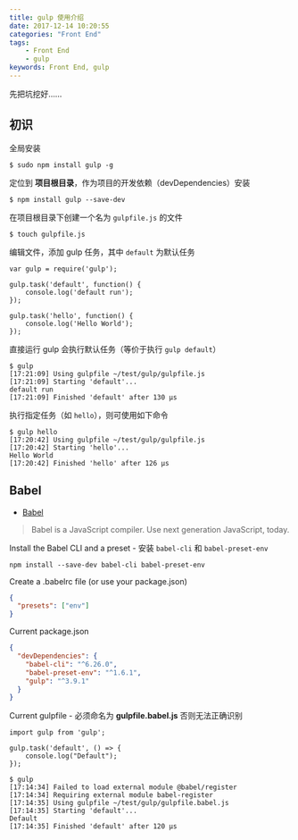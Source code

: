```yaml
---
title: gulp 使用介绍
date: 2017-12-14 10:20:55
categories: "Front End"
tags:
    - Front End
    - gulp
keywords: Front End, gulp
---
```


先把坑挖好……

<!-- more -->

## 初识

全局安装

```
$ sudo npm install gulp -g
```

定位到 **项目根目录**，作为项目的开发依赖（devDependencies）安装

```
$ npm install gulp --save-dev
```

在项目根目录下创建一个名为 `gulpfile.js` 的文件

```
$ touch gulpfile.js
```

编辑文件，添加 gulp 任务，其中 `default` 为默认任务

```
var gulp = require('gulp');

gulp.task('default', function() {
    console.log('default run');
});

gulp.task('hello', function() {
    console.log('Hello World');
});
```

直接运行 gulp 会执行默认任务（等价于执行 `gulp default`）

```
$ gulp
[17:21:09] Using gulpfile ~/test/gulp/gulpfile.js
[17:21:09] Starting 'default'...
default run
[17:21:09] Finished 'default' after 130 μs
```

执行指定任务（如 `hello`），则可使用如下命令

```
$ gulp hello
[17:20:42] Using gulpfile ~/test/gulp/gulpfile.js
[17:20:42] Starting 'hello'...
Hello World
[17:20:42] Finished 'hello' after 126 μs
```

## Babel

- [Babel](http://babeljs.io/)

> Babel is a JavaScript compiler. Use next generation JavaScript, today.

Install the Babel CLI and a preset
    - 安装 `babel-cli` 和 `babel-preset-env`

```
npm install --save-dev babel-cli babel-preset-env
```

Create a .babelrc file (or use your package.json)

```json
{
  "presets": ["env"]
}
```

Current package.json

```json
{
  "devDependencies": {
    "babel-cli": "^6.26.0",
    "babel-preset-env": "^1.6.1",
    "gulp": "^3.9.1"
  }
}
```

Current gulpfile
    - 必须命名为 **gulpfile.babel.js** 否则无法正确识别

```
import gulp from 'gulp';

gulp.task('default', () => {
    console.log("Default");
});
```

```
$ gulp
[17:14:34] Failed to load external module @babel/register
[17:14:34] Requiring external module babel-register
[17:14:35] Using gulpfile ~/test/gulp/gulpfile.babel.js
[17:14:35] Starting 'default'...
Default
[17:14:35] Finished 'default' after 120 μs
```


